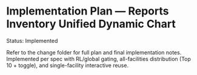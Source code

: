 # Implementation Plan — Reports Inventory Unified Dynamic Chart

Status: Implemented

Refer to the change folder for full plan and final implementation notes. Implemented per spec with RL/global gating, all-facilities distribution (Top 10 + toggle), and single-facility interactive reuse.
